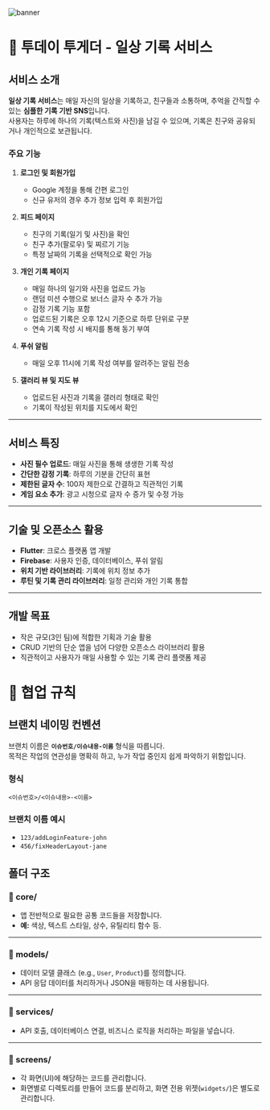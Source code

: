 ![banner](https://github.com/user-attachments/assets/abbee68b-ed39-4db4-9f8c-79aa259f70d3)

# 📖 투데이 투게더 - 일상 기록 서비스

## 서비스 소개
**일상 기록 서비스**는 매일 자신의 일상을 기록하고, 친구들과 소통하며, 추억을 간직할 수 있는 **심플한 기록 기반 SNS**입니다.  
사용자는 하루에 하나의 기록(텍스트와 사진)을 남길 수 있으며, 기록은 친구와 공유되거나 개인적으로 보관됩니다.  

### 주요 기능
1. **로그인 및 회원가입**
   - Google 계정을 통해 간편 로그인
   - 신규 유저의 경우 추가 정보 입력 후 회원가입

2. **피드 페이지**
   - 친구의 기록(일기 및 사진)을 확인
   - 친구 추가(팔로우) 및 찌르기 기능
   - 특정 날짜의 기록을 선택적으로 확인 가능

3. **개인 기록 페이지**
   - 매일 하나의 일기와 사진을 업로드 가능
   - 랜덤 미션 수행으로 보너스 글자 수 추가 가능
   - 감정 기록 기능 포함
   - 업로드된 기록은 오후 12시 기준으로 하루 단위로 구분
   - 연속 기록 작성 시 배지를 통해 동기 부여

4. **푸쉬 알림**
   - 매일 오후 11시에 기록 작성 여부를 알려주는 알림 전송

5. **갤러리 뷰 및 지도 뷰**
   - 업로드된 사진과 기록을 갤러리 형태로 확인
   - 기록이 작성된 위치를 지도에서 확인

---

## 서비스 특징
- **사진 필수 업로드**: 매일 사진을 통해 생생한 기록 작성
- **간단한 감정 기록**: 하루의 기분을 간단히 표현
- **제한된 글자 수**: 100자 제한으로 간결하고 직관적인 기록
- **게임 요소 추가**: 광고 시청으로 글자 수 증가 및 수정 가능

---

## 기술 및 오픈소스 활용
- **Flutter**: 크로스 플랫폼 앱 개발
- **Firebase**: 사용자 인증, 데이터베이스, 푸쉬 알림
- **위치 기반 라이브러리**: 기록에 위치 정보 추가
- **루틴 및 기록 관리 라이브러리**: 일정 관리와 개인 기록 통합

---

## 개발 목표
- 작은 규모(3인 팀)에 적합한 기획과 기술 활용
- CRUD 기반의 단순 앱을 넘어 다양한 오픈소스 라이브러리 활용
- 직관적이고 사용자가 매일 사용할 수 있는 기록 관리 플랫폼 제공


# 🚀 협업 규칙

## 브랜치 네이밍 컨벤션
브랜치 이름은 **`이슈번호/이슈내용-이름`** 형식을 따릅니다.  
목적은 작업의 연관성을 명확히 하고, 누가 작업 중인지 쉽게 파악하기 위함입니다.

### 형식
```
<이슈번호>/<이슈내용>-<이름>
```

### 브랜치 이름 예시
- `123/addLoginFeature-john`
- `456/fixHeaderLayout-jane`

## 폴더 구조

### 📂 core/

- 앱 전반적으로 필요한 공통 코드들을 저장합니다.
- **예:** 색상, 텍스트 스타일, 상수, 유틸리티 함수 등.

---

### 📂 models/

- 데이터 모델 클래스 (e.g., `User`, `Product`)를 정의합니다.
- API 응답 데이터를 처리하거나 JSON을 매핑하는 데 사용됩니다.

---

### 📂 services/

- API 호출, 데이터베이스 연결, 비즈니스 로직을 처리하는 파일을 넣습니다.

---

### 📂 screens/

- 각 화면(UI)에 해당하는 코드를 관리합니다.
- 화면별로 디렉토리를 만들어 코드를 분리하고, 화면 전용 위젯(`widgets/`)은 별도로 관리합니다.

